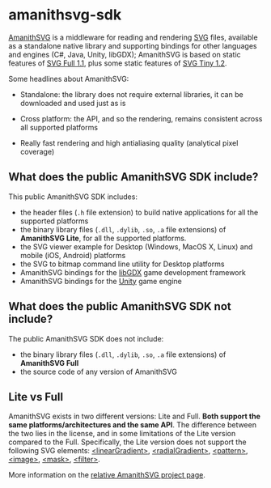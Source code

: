 # amanithsvg-sdk

[AmanithSVG](http://www.amanithsvg.com) is a middleware for reading and rendering [SVG](https://it.wikipedia.org/wiki/Scalable_Vector_Graphics) files, available as a standalone 
native library and supporting bindings for other languages and engines (C#, Java, Unity, libGDX); AmanithSVG is based on static features of [SVG Full 
1.1](https://www.w3.org/TR/SVG/), plus some static features of [SVG Tiny 1.2](https://www.w3.org/TR/SVGTiny12/).

Some headlines about AmanithSVG:

 * Standalone: the library does not require external libraries, it can be downloaded and used just as is

 * Cross platform: the API, and so the rendering, remains consistent across all supported platforms

 * Really fast rendering and high antialiasing quality (analytical pixel coverage)

## What does the public AmanithSVG SDK include?

This public AmanithSVG SDK includes:

 * the header files (`.h` file extension) to build native applications for all the supported platforms
 * the binary library files (`.dll`, `.dylib`, `.so`, `.a` file extensions) of **AmanithSVG Lite**, for all the supported platforms.
 * the SVG viewer example for Desktop (Windows, MacOS X, Linux) and mobile (iOS, Android) platforms
 * the SVG to bitmap command line utility for Desktop platforms
 * AmanithSVG bindings for the [libGDX](http://libgdx.com) game development framework
 * AmanithSVG bindings for the [Unity](http://unity3d.com/) game engine

## What does the public AmanithSVG SDK not include?

The public AmanithSVG SDK does not include:

 * the binary library files (`.dll`, `.dylib`, `.so`, `.a` file extensions) of **AmanithSVG Full**
 * the source code of any version of AmanithSVG

## Lite vs Full

AmanithSVG exists in two different versions: Lite and Full. **Both support the same platforms/architectures and the same API**. The difference between the two lies in the license, and in some limitations of the Lite version compared to the Full. Specifically, the Lite version does not support the following SVG elements: [\<linearGradient\>](https://www.w3.org/TR/SVG11/pservers.html#LinearGradients), [\<radialGradient\>](https://www.w3.org/TR/SVG11/pservers.html#RadialGradients), [\<pattern\>](https://www.w3.org/TR/SVG11/pservers.html#Patterns), [\<image\>](https://www.w3.org/TR/SVG11/struct.html#ImageElement), [\<mask\>](https://www.w3.org/TR/SVG11/masking.html#Masking), [\<filter\>](https://www.w3.org/TR/SVG11/filters.html).

More information on the [relative AmanithSVG project page](https://www.amanithsvg.com/docs/desc/004-lite-vs-full.html).
